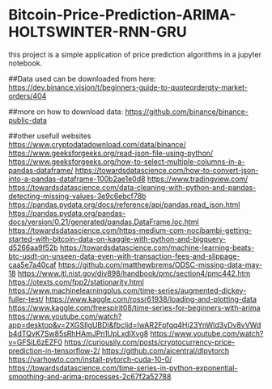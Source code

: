 # Bitcoin-Price-Prediction-ARIMA-HOLTSWINTER-RNN-GRU

this project is a simple application of price prediction algorithms in a jupyter notebook.

##Data used can be downloaded from here:
https://dev.binance.vision/t/beginners-guide-to-quoteorderqty-market-orders/404

##more on how to download data:
https://github.com/binance/binance-public-data


##other usefull websites
https://www.cryptodatadownload.com/data/binance/
https://www.geeksforgeeks.org/read-json-file-using-python/
https://www.geeksforgeeks.org/how-to-select-multiple-columns-in-a-pandas-dataframe/
https://towardsdatascience.com/how-to-convert-json-into-a-pandas-dataframe-100b2ae1e0d8
https://www.tradingview.com/
https://towardsdatascience.com/data-cleaning-with-python-and-pandas-detecting-missing-values-3e9c6ebcf78b
https://pandas.pydata.org/docs/reference/api/pandas.read_json.html
https://pandas.pydata.org/pandas-docs/version/0.21/generated/pandas.DataFrame.loc.html
https://towardsdatascience.com/https-medium-com-nocibambi-getting-started-with-bitcoin-data-on-kaggle-with-python-and-bigquery-d5266aa9f52b
https://towardsdatascience.com/machine-learning-beats-btc-usdt-on-unseen-data-even-with-transaction-fees-and-slippage-caa5e7a40caf
https://github.com/matthewbrems/ODSC-missing-data-may-18
https://www.itl.nist.gov/div898/handbook/pmc/section4/pmc442.htm
https://otexts.com/fpp2/stationarity.html
https://www.machinelearningplus.com/time-series/augmented-dickey-fuller-test/
https://www.kaggle.com/rossr61938/loading-and-plotting-data
https://www.kaggle.com/freespirit08/time-series-for-beginners-with-arima
https://www.youtube.com/watch?app=desktop&v=2XGSIlgUBDI&fbclid=IwAR2Fpfgq4Hj23YnWld3vDv8vVWdb4dTQvK7Sw85sRhHAmJPn1UpLxdlXvg8
https://www.youtube.com/watch?v=GFSiL6zEZF0
https://curiousily.com/posts/cryptocurrency-price-prediction-in-tensorflow-2/
https://github.com/aicentral/dlpytorch
https://varhowto.com/install-pytorch-cuda-10-0/
https://towardsdatascience.com/time-series-in-python-exponential-smoothing-and-arima-processes-2c67f2a52788
